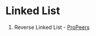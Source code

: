 # Linked List
1) Reverse Linked List - [ProPeers](https://www.naukri.com/code360/problems/reverse-the-singly-linked-list_799897)
